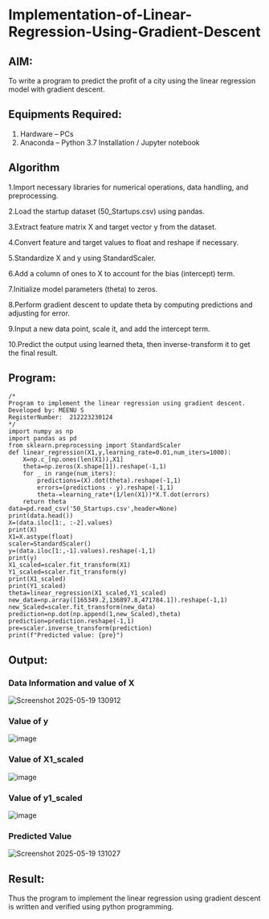 # Implementation-of-Linear-Regression-Using-Gradient-Descent

## AIM:
To write a program to predict the profit of a city using the linear regression model with gradient descent.

## Equipments Required:
1. Hardware – PCs
2. Anaconda – Python 3.7 Installation / Jupyter notebook

## Algorithm
1.Import necessary libraries for numerical operations, data handling, and preprocessing.

2.Load the startup dataset (50_Startups.csv) using pandas.

3.Extract feature matrix X and target vector y from the dataset.

4.Convert feature and target values to float and reshape if necessary.

5.Standardize X and y using StandardScaler.

6.Add a column of ones to X to account for the bias (intercept) term.

7.Initialize model parameters (theta) to zeros.

8.Perform gradient descent to update theta by computing predictions and adjusting for error.

9.Input a new data point, scale it, and add the intercept term.

10.Predict the output using learned theta, then inverse-transform it to get the final result.

## Program:
```
/*
Program to implement the linear regression using gradient descent.
Developed by: MEENU S
RegisterNumber:  212223230124
*/
import numpy as np
import pandas as pd
from sklearn.preprocessing import StandardScaler
def linear_regression(X1,y,learning_rate=0.01,num_iters=1000):
    X=np.c_[np.ones(len(X1)),X1]
    theta=np.zeros(X.shape[1]).reshape(-1,1)
    for _ in range(num_iters):
        predictions=(X).dot(theta).reshape(-1,1)
        errors=(predictions - y).reshape(-1,1)
        theta-=learning_rate*(1/len(X1))*X.T.dot(errors)
    return theta
data=pd.read_csv('50_Startups.csv',header=None)
print(data.head())
X=(data.iloc[1:, :-2].values)
print(X)
X1=X.astype(float)
scaler=StandardScaler()
y=(data.iloc[1:,-1].values).reshape(-1,1)
print(y)
X1_scaled=scaler.fit_transform(X1)
Y1_scaled=scaler.fit_transform(y)
print(X1_scaled)
print(Y1_scaled)
theta=linear_regression(X1_scaled,Y1_scaled)
new_data=np.array([165349.2,136897.8,471784.1]).reshape(-1,1)
new_Scaled=scaler.fit_transform(new_data)
prediction=np.dot(np.append(1,new_Scaled),theta)
prediction=prediction.reshape(-1,1)
pre=scaler.inverse_transform(prediction)
print(f"Predicted value: {pre}")

```

## Output:
### Data Information and value of X
![Screenshot 2025-05-19 130912](https://github.com/user-attachments/assets/d0360a6a-cc50-4e38-8041-ac11c66f7ee1)
### Value of y
![image](https://github.com/user-attachments/assets/35b1886b-76e9-4a5f-8305-ec6162330224)
### Value of X1_scaled
![image](https://github.com/user-attachments/assets/4bc259fc-37f7-4ebc-a45d-8f8e343532c2)
### Value of y1_scaled
![image](https://github.com/user-attachments/assets/6c6faf6d-8687-4410-8815-10c6bf6cebc6)
### Predicted Value
![Screenshot 2025-05-19 131027](https://github.com/user-attachments/assets/710043eb-88b2-4e31-b849-0ee49df58233)

## Result:
Thus the program to implement the linear regression using gradient descent is written and verified using python programming.

